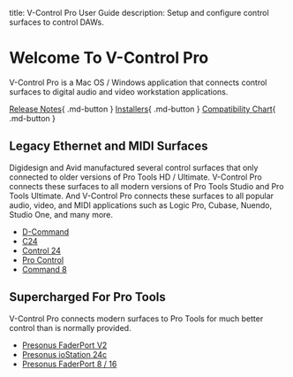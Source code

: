 title: V-Control Pro User Guide
description: Setup and configure control surfaces to control DAWs.

# Welcome To V-Control Pro
V-Control Pro is a Mac OS / Windows application that connects control surfaces to digital audio and video workstation applications.

[Release Notes](https://neyrinck.com/help/v-control-pro-release-notes/){ .md-button }
[Installers](https://neyrinck.com/download/v-control-pro/){ .md-button }
[Compatibility Chart](https://neyrinck.com/vcpro-compatibility/){ .md-button }

## Legacy Ethernet and MIDI Surfaces
Digidesign and Avid manufactured several control surfaces that only connected to older versions of Pro Tools HD / Ultimate. V-Control Pro connects these surfaces to all modern versions of Pro Tools Studio and Pro Tools Ultimate. And V-Control Pro connects these surfaces to all popular audio, video, and MIDI applications such as Logic Pro, Cubase, Nuendo, Studio One, and many more.

* [D-Command](./d-command/)
* [C24](./c24/)
* [Control 24](./control-24/)
* [Pro Control](./pro-control/)
* [Command 8](./command8)

## Supercharged For Pro Tools
V-Control Pro connects modern surfaces to Pro Tools for much better control than is normally provided.

* [Presonus FaderPort V2](./faderport-v2)
* [Presonus ioStation 24c](./faderport-v2)
* [Presonus FaderPort 8 / 16](./faderport-8-16)

